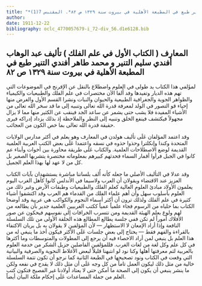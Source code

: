 ```yaml
---
title: "*مخطوطات ومطبوعات : المعارف ( الكتاب الأول في علم الفلك ) تأليف عبد الوهاب أفندي سليم التنير و محمد طاهر أفندي التنير طبع في المطبعة الأهلية في بيروت سنة ١٣٢٩ ص ٨٢*. المقتبس 7(1)"
author: 
date: 1911-12-22
bibliography: oclc_4770057679-i_72-div_56.d1e6128.bib
---
```




##  المعارف  ( الكتاب الأول في علم الفلك )  تأليف  عبد الوهاب أفندي سليم التنير  و  محمد طاهر أفندي التنير  طبع في  المطبعة   الأهلية  في  بيروت  سنة  ١٣٢٩  ص  ٨٢ 


 لمؤَلفي هذا الكتاب يد طولى في العلوم واضطلاع بالنقل عن الإفرنج في الموضوعات التي تهم هذه الديار وتفيدها وفد أَلفا الآن مختصرات في علم الفلك والطبيعيات والكيمياء   والظواهر الجوية والجغرافية الطبيعية والحيوان والنبات ونشرا القسم الأول والغرض منها إحياء قو التصور في الولد لمعرفة قدرة الله تعالى وتنبيه إلى ما قد سخر الله تعالى من الأشياء المفيدة فلا يشب حتى يشمر عن ساعد الجد فينقب عن الكثير منها مما لا يزال مجهولاً فيكتشف فينفع الخلق وتنبيه إلى النظر والملاحظة إذ بذلك يزداد إدراكه فيرى حقيقة قدرة الله تعالى بما خص الكون من العجائب. 

 وقد اعتمد المؤلفان عَلَى تأليف هولدن في المعارف وهو يعلم في أكثر مدارس الولايات المتحدة وكندا وإنكلترا وحذوا حذوه في نسقه واعتمدا عَلَى بعض الكتب العربية العلمية القديمة لوضع الاصطلاحات العلمية. والكتاب عَلَى طريقة محاورة بين أخوات وأبناء عم كانوا في الجبل فرأوا أقمار السماء فحدثهم كبيرهم بمعلوماته مختصرة يتشربها الصغير بل كل من لا عهد لها بهذا العلم الجميل. 

 وقد عدلا في التأليف الأصلي ما جعله كأنه أُلف بلساننا مباشرة يستشهدان بآيات الكتاب العزيز عند الاقتضاء ويقولان أن العرب ولاسيما في الأندلس كانوا كأهل الغرب اليوم يعلمون الأولاد مبادئ العلوم العالية كعلم الفلك والطبيعيات وطبقات الأرض وغير ذلك من العلوم بأسلوب سهل وأن أهم علماء الفلك من القدماء هم العرب وقد اكتشفوا أشياء كثيرة في علم الفلك ولذلك ترون أن أكثر أسماء النجوم والكواكب هي عربية وقد أوضحا الكتاب بما حلياه من الرسوم فجاء علمياً عمياً ككتب الغربيين العلمية جدير بأن يطالعه من لهم ولوع بعلم الهيئة القديمة ومن تتسرب الخرافات إلى نفوسهم فيحكون عن صور الأفلاك أموراً لم تكن ففي جلسة يطالع المطالع هذه الحلقة   الأولى من تلك السلسلة النافعة وإذا أراد الإمعان لا الاستظهار — لأن المؤلفين لا يقولان به بل يريان الاكتفاء بالقراءة والفهم فقط — يحتاج إلى بعض جلسات عَلَى الأكثر فيكون أخذ ما ينبغي له من هذا العلم بل ينبغي لمن أراد الاخصاء فيه أن يرجع إلى المطولات والمتوسطات وما أكثرها في كل علم وكل لغة من لغات الغرب. فللمؤلفين الفاضلين جزيل الشكر من خدمة العلوم بالعربية لثم معرفتها أهلها وكنا نود لو انتبهنا قليلاً لبعض الأغلاط النحوية والصرفية والبيانية التي وقعت في الكتاب ونود تصحيحها في الطبعة الثانية كما نرجو أن تكون تتمة السلسلة خالية من مثل ذلك ليكون العمل تاماً من كل وجه عَلَى أن مثل ذلك لا يقدح في نفعه ولكن ما ينشر ينبغي   أن يكون إلى الصحة ما أمكن حتى لا يعتاد أولادنا غير الفصيح فتكون كتب العلم من جملة المساعدات عَلَى إحكام ملكة البيان أيضاً. 

